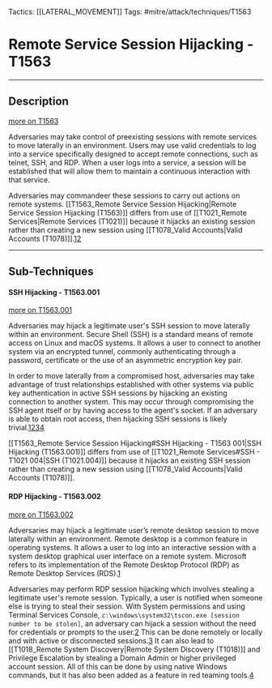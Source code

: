 Tactics: [[LATERAL_MOVEMENT]]
Tags: #mitre/attack/techniques/T1563  

# Remote Service Session Hijacking - T1563
---
## Description
[more on T1563](https://attack.mitre.org/techniques/T1563)

Adversaries may take control of preexisting sessions with remote services to move laterally in an environment. Users may use valid credentials to log into a service specifically designed to accept remote connections, such as telnet, SSH, and RDP. When a user logs into a service, a session will be established that will allow them to maintain a continuous interaction with that service.

Adversaries may commandeer these sessions to carry out actions on remote systems. [[T1563_Remote Service Session Hijacking|Remote Service Session Hijacking (T1563)]] differs from use of [[T1021_Remote Services|Remote Services (T1021)]] because it hijacks an existing session rather than creating a new session using [[T1078_Valid Accounts|Valid Accounts (T1078)]].[1](https://medium.com/@networksecurity/rdp-hijacking-how-to-hijack-rds-and-remoteapp-sessions-transparently-to-move-through-an-da2a1e73a5f6)[2](https://matrix.org/blog/2019/05/08/post-mortem-and-remediations-for-apr-11-security-incident)

---
## Sub-Techniques

#### SSH Hijacking - T1563.001
[more on T1563.001](https://attack.mitre.org/techniques/T1563/001)

Adversaries may hijack a legitimate user's SSH session to move laterally within an environment. Secure Shell (SSH) is a standard means of remote access on Linux and macOS systems. It allows a user to connect to another system via an encrypted tunnel, commonly authenticating through a password, certificate or the use of an asymmetric encryption key pair.

In order to move laterally from a compromised host, adversaries may take advantage of trust relationships established with other systems via public key authentication in active SSH sessions by hijacking an existing connection to another system. This may occur through compromising the SSH agent itself or by having access to the agent's socket. If an adversary is able to obtain root access, then hijacking SSH sessions is likely trivial.[1](https://www.slideshare.net/morisson/mistrusting-and-abusing-ssh-13526219)[2](https://www.blackhat.com/presentations/bh-usa-05/bh-us-05-boileau.pdf)[3](https://www.clockwork.com/news/2012/09/28/602/ssh_agent_hijacking)[4](https://matrix.org/blog/2019/05/08/post-mortem-and-remediations-for-apr-11-security-incident)

[[T1563_Remote Service Session Hijacking#SSH Hijacking - T1563 001|SSH Hijacking (T1563.001)]] differs from use of [[T1021_Remote Services#SSH - T1021 004|SSH (T1021.004)]] because it hijacks an existing SSH session rather than creating a new session using [[T1078_Valid Accounts|Valid Accounts (T1078)]].

#### RDP Hijacking - T1563.002
[more on T1563.002](https://attack.mitre.org/techniques/T1563/002)

Adversaries may hijack a legitimate user’s remote desktop session to move laterally within an environment. Remote desktop is a common feature in operating systems. It allows a user to log into an interactive session with a system desktop graphical user interface on a remote system. Microsoft refers to its implementation of the Remote Desktop Protocol (RDP) as Remote Desktop Services (RDS).[1](https://technet.microsoft.com/en-us/windowsserver/ee236407.aspx)

Adversaries may perform RDP session hijacking which involves stealing a legitimate user's remote session. Typically, a user is notified when someone else is trying to steal their session. With System permissions and using Terminal Services Console, `c:\windows\system32\tscon.exe [session number to be stolen]`, an adversary can hijack a session without the need for credentials or prompts to the user.[2](http://www.korznikov.com/2017/03/0-day-or-feature-privilege-escalation.html) This can be done remotely or locally and with active or disconnected sessions.[3](https://medium.com/@networksecurity/rdp-hijacking-how-to-hijack-rds-and-remoteapp-sessions-transparently-to-move-through-an-da2a1e73a5f6) It can also lead to [[T1018_Remote System Discovery|Remote System Discovery (T1018)]] and Privilege Escalation by stealing a Domain Admin or higher privileged account session. All of this can be done by using native Windows commands, but it has also been added as a feature in red teaming tools.[4](https://github.com/nccgroup/redsnarf)



